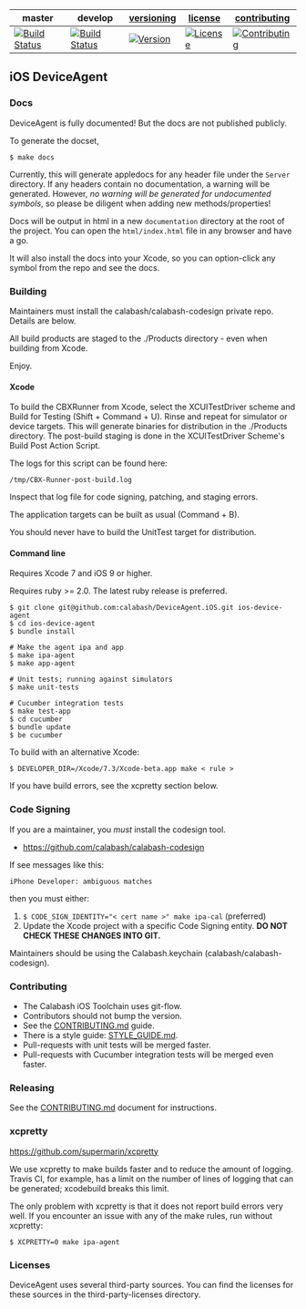 | master  | develop | [versioning](VERSIONING.md) | [license](LICENSE) | [contributing](CONTRIBUTING.md)|
|---------|---------|-----------------------------|--------------------|--------------------------------|
|[![Build Status](https://travis-ci.com/calabash/DeviceAgent.iOS.svg?token=fsyxqhAht7X7tLURqAAp&branch=master)](https://travis-ci.com/calabash/DeviceAgent.iOS) | [![Build Status](https://travis-ci.com/calabash/DeviceAgent.iOS.svg?token=fsyxqhAht7X7tLURqAAp&branch=develop)](https://travis-ci.com/calabash/DeviceAgent.iOS)| [![Version](https://img.shields.io/badge/version-0.0.0-green.svg)](https://img.shields.io/badge/version-0.0.0-green.svg) |[![License](https://img.shields.io/github/license/mashape/apistatus.svg?maxAge=2592000)](LICENSE) | [![Contributing](https://img.shields.io/badge/contrib-gitflow-orange.svg)](https://www.atlassian.com/git/tutorials/comparing-workflows/gitflow-workflow/)|

## iOS DeviceAgent

### Docs

DeviceAgent is fully documented! But the docs are not published publicly.

To generate the docset,

```
$ make docs
```

Currently, this will generate appledocs for any header file under the
`Server` directory. If any headers contain no documentation, a warning
will be generated. However, *no warning will be generated for undocumented
symbols*, so please be diligent when adding new methods/properties!

Docs will be output in html in a new `documentation` directory at the
root of the project. You can open the `html/index.html` file in any
browser and have a go.

It will also install the docs into your Xcode, so you can option-click
any symbol from the repo and see the docs.

### Building

Maintainers must install the calabash/calabash-codesign private repo.
Details are below.

All build products are staged to the ./Products directory - even when
building from Xcode.

Enjoy.

#### Xcode

To build the CBXRunner from Xcode, select the XCUITestDriver scheme and
Build for Testing (Shift + Command + U).  Rinse and repeat for simulator
or device targets.  This will generate binaries for distribution in the
./Products directory.  The post-build staging is done in the
XCUITestDriver Scheme's Build Post Action Script.

The logs for this script can be found here:

```
/tmp/CBX-Runner-post-build.log
```

Inspect that log file for code signing, patching, and staging errors.

The application targets can be built as usual (Command + B).

You should never have to build the UnitTest target for distribution.

#### Command line

Requires Xcode 7 and iOS 9 or higher.

Requires ruby >= 2.0.  The latest ruby release is preferred.

```
$ git clone git@github.com:calabash/DeviceAgent.iOS.git ios-device-agent
$ cd ios-device-agent
$ bundle install

# Make the agent ipa and app
$ make ipa-agent
$ make app-agent

# Unit tests; running against simulators
$ make unit-tests

# Cucumber integration tests
$ make test-app
$ cd cucumber
$ bundle update
$ be cucumber
```

To build with an alternative Xcode:

```
$ DEVELOPER_DIR=/Xcode/7.3/Xcode-beta.app make < rule >
```

If you have build errors, see the xcpretty section below.

### Code Signing

If you are a maintainer, you _must_ install the codesign tool.

* https://github.com/calabash/calabash-codesign

If see messages like this:

```
iPhone Developer: ambiguous matches
```

then you must either:

1. `$ CODE_SIGN_IDENTITY="< cert name >" make ipa-cal` (preferred)
2. Update the Xcode project with a specific Code Signing entity.  **DO
   NOT CHECK THESE CHANGES INTO GIT.**

Maintainers should be using the Calabash.keychain (calabash/calabash-codesign).

### Contributing

* The Calabash iOS Toolchain uses git-flow.
* Contributors should not bump the version.
* See the [CONTRIBUTING.md](CONTRIBUTING.md) guide.
* There is a style guide: [STYLE\_GUIDE.md](STYLE\_GUIDE.md).
* Pull-requests with unit tests will be merged faster.
* Pull-requests with Cucumber integration tests will be merged even faster.

### Releasing

See the [CONTRIBUTING.md](CONTRIBUTING.md) document for instructions.

### xcpretty

https://github.com/supermarin/xcpretty

We use xcpretty to make builds faster and to reduce the amount of
logging.  Travis CI, for example, has a limit on the number of lines of
logging that can be generated; xcodebuild breaks this limit.

The only problem with xcpretty is that it does not report build errors
very well.  If you encounter an issue with any of the make rules, run
without xcpretty:

```
$ XCPRETTY=0 make ipa-agent
```

### Licenses

DeviceAgent uses several third-party sources.  You can find the licenses for these
sources in the third-party-licenses directory.

